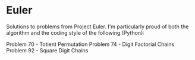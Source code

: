# Euler

Solutions to problems from Project Euler. I'm particularly proud of both the
algorithm and the coding style of the following (Python):

Problem 70 - Totient Permutation
Problem 74 - Digit Factorial Chains
Problem 92 - Square Digit Chains
